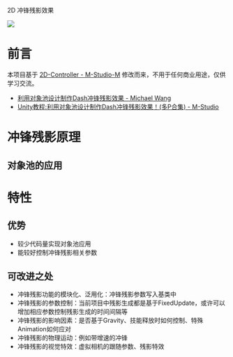 2D 冲锋残影效果

![](https://gitee.com/southbegonia/BlogImage/blob/master/2020/20200711130119.gif)

# 前言

本项目基于 [2D-Controller - M-Studio-M](https://github.com/M-Studio-M/2D-Controller) 修改而来，不用于任何商业用途，仅供学习交流。

- [利用对象池设计制作Dash冲锋残影效果 - Michael Wang](https://mp.weixin.qq.com/s?__biz=MzU5MjQ1NTEwOA==&mid=2247509607&idx=1&sn=8ddc37539d013b5b7a735ad60e0c2f93&chksm=fe1d92ccc96a1bda2d857f1ca80be0dd003dc311481d329754c12626cc0906d3d2fe1d2f2997&mpshare=1&scene=23&srcid=&sharer_sharetime=1593328804698&sharer_shareid=3700fe0c888383356811eb94c58328eb#rd)
- [Unity教程:利用对象池设计制作Dash冲锋残影效果！(多P合集) - M-Studio](https://www.bilibili.com/video/av83771678?p=2)



# 冲锋残影原理

## 对象池的应用



# 特性

## 优势

- 较少代码量实现对象池应用
- 能较好控制冲锋残影相关参数

## 可改进之处

- 冲锋残影功能的模块化、泛用化：冲锋残影参数写入基类中
- 冲锋残影的参数控制：当前项目中残影生成都是基于FixedUpdate，或许可以增加相应参数控制残影生成的时间间隔等
- 冲锋残影的影响因素：是否基于Gravity、技能释放时如何控制、特殊Animation如何应对
- 冲锋残影的物理运动：例如带增速的冲锋
- 冲锋残影的视觉特效：虚拟相机的跟随参数、残影特效